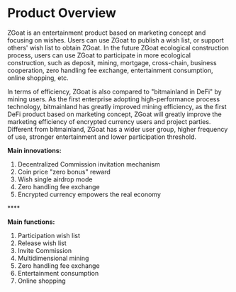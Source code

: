 # Product Overview

ZGoat is an entertainment product based on marketing concept and focusing on wishes. Users can use ZGoat to publish a wish list, or support others' wish list to obtain ZGoat. In the future ZGoat ecological construction process, users can use ZGoat to participate in more ecological construction, such as deposit, mining, mortgage, cross-chain, business cooperation, zero handling fee exchange, entertainment consumption, online shopping, etc.

In terms of efficiency, ZGoat is also compared to "bitmainland in DeFi" by mining users. As the first enterprise adopting high-performance process technology, bitmainland has greatly improved mining efficiency, as the first DeFi product based on marketing concept, ZGoat will greatly improve the marketing efficiency of encrypted currency users and project parties. Different from bitmainland, ZGoat has a wider user group, higher frequency of use, stronger entertainment and lower participation threshold.

**Main innovations:**

1. Decentralized Commission invitation mechanism
2. Coin price "zero bonus" reward
3. Wish single airdrop mode
4. Zero handling fee exchange
5. Encrypted currency empowers the real economy

\*\*\*\*

**Main functions:**

1. Participation wish list
2. Release wish list
3. Invite Commission
4. Multidimensional mining
5. Zero handling fee exchange
6. Entertainment consumption
7. Online shopping




